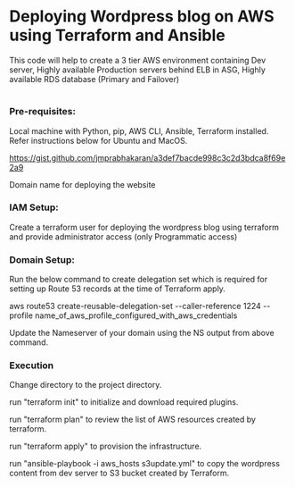 #
#
# Deploying Wordpress blog on AWS using Terraform and Ansible

This code will help to create a 3 tier AWS environment containing Dev server, Highly available Production servers behind ELB in ASG, Highly available RDS database (Primary and Failover)

#
#
### Pre-requisites:

Local machine with Python, pip, AWS CLI, Ansible, Terraform installed. Refer instructions below for Ubuntu and MacOS. 

https://gist.github.com/jmprabhakaran/a3def7bacde998c3c2d3bdca8f69e2a9

Domain name for deploying the website

### IAM Setup: 
Create a terraform user for deploying the wordpress blog using terraform and provide administrator access (only Programmatic access)

### Domain Setup:

Run the below command to create delegation set which is required for setting up Route 53 records at the time of Terraform apply.

aws route53 create-reusable-delegation-set --caller-reference 1224 --profile name_of_aws_profile_configured_with_aws_credentials

Update the Nameserver of your domain using the NS output from above command.

### Execution

Change directory to the project directory.

run "terraform init" to initialize and download required plugins.

run "terraform plan" to review the list of AWS resources created by terraform.

run "terraform apply" to provision the infrastructure.

run "ansible-playbook -i aws_hosts s3update.yml" to copy the wordpress content from dev server to S3 bucket created by Terraform.
